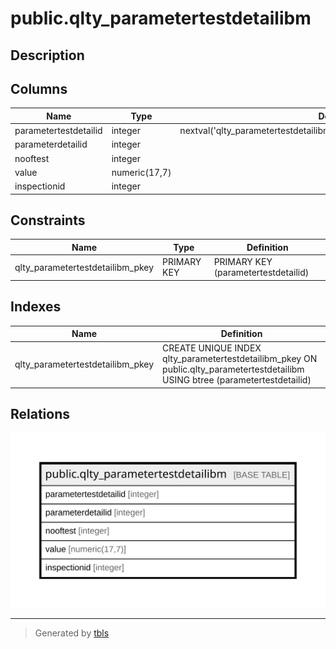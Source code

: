 # public.qlty_parametertestdetailibm

## Description

## Columns

| Name | Type | Default | Nullable | Children | Parents | Comment |
| ---- | ---- | ------- | -------- | -------- | ------- | ------- |
| parametertestdetailid | integer | nextval('qlty_parametertestdetailibm_parametertestdetailid_seq'::regclass) | false |  |  |  |
| parameterdetailid | integer |  | true |  |  |  |
| nooftest | integer |  | true |  |  |  |
| value | numeric(17,7) |  | true |  |  |  |
| inspectionid | integer |  | true |  |  |  |

## Constraints

| Name | Type | Definition |
| ---- | ---- | ---------- |
| qlty_parametertestdetailibm_pkey | PRIMARY KEY | PRIMARY KEY (parametertestdetailid) |

## Indexes

| Name | Definition |
| ---- | ---------- |
| qlty_parametertestdetailibm_pkey | CREATE UNIQUE INDEX qlty_parametertestdetailibm_pkey ON public.qlty_parametertestdetailibm USING btree (parametertestdetailid) |

## Relations

![er](public.qlty_parametertestdetailibm.svg)

---

> Generated by [tbls](https://github.com/k1LoW/tbls)
